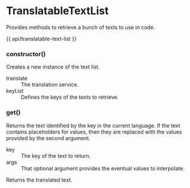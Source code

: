 <!-- ======================================================================
--- Search engine
title:          TranslatableTextList
keywords:       TranslatableTextList
description:    TranslatableTextList.
--- Menu system
order:          90
text:           TranslatableTextList
hidden:         false
umbel:          false
--- Page properties
id:
document:
layout:         layout-2-left
$-left:         #side-menu
searchable:     true
--- Side menu
side-menu-root:     /api
side-menu-header:   API
side-menu-top:
side-menu-depth:    1
======================================================================= -->

# TranslatableTextList

Provides methods to retrieve a bunch of texts to use in code.

{{ api/translatable-text-list }}

### constructor()

Creates a new instance of the text list.

<dl>
  <dt>translate</dt>
  <dd>The translation service.</dd>
  <dt>keyList</dt>
  <dd>Defines the keys of the texts to retrieve.</dd>
</dl>

### get()

Returns the text identified by the key in the current language. If the text
contains placeholders for values, then they are replaced with the values
provided by the second argument.

<dl>
  <dt>key</dt>
  <dd>The key of the text to return.</dd>
  <dt>args</dt>
  <dd>That optional argument provides the eventual values to interpolate.</dd>
</dl>
<span class="code">Returns</span> the translated text.
